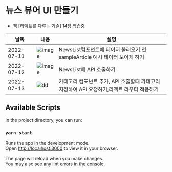 # 뉴스 뷰어 UI 만들기
- 책 [리액트를 다루는 기술] 14장 학습중

|날짜|내용|설명|
|------|---|---|
|2022-07-11|![image](https://user-images.githubusercontent.com/86909942/178262477-ff315a55-f9ab-4cdf-9c3e-24ad8b20440c.png)|NewsList컴포넌트에 데이터 불러오기 전 sampleArticle 예시 테이터 보이게 하기|
|2022-07-12|![image](https://user-images.githubusercontent.com/86909942/178440486-d7f97543-7d2e-4564-8315-673dbd5f891f.png)|NewsList에 API 호출하기|
|2022-07-13|![dd](https://user-images.githubusercontent.com/86909942/178727063-06b2fa26-2c5b-43e4-99c4-6e795b75f323.png)|카테고리 컴포넌트 추가, API 호출할때 카테고리 지정하여 API 요청하기,리액트 라우터 적용하기|


## Available Scripts

In the project directory, you can run:

### `yarn start`

Runs the app in the development mode.\
Open [http://localhost:3000](http://localhost:3000) to view it in your browser.

The page will reload when you make changes.\
You may also see any lint errors in the console.

